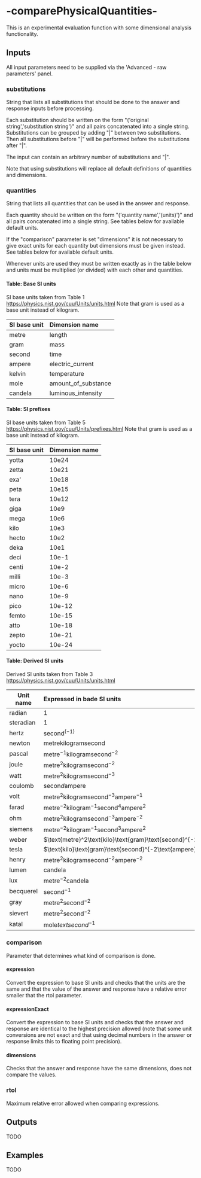 # -comparePhysicalQuantities-
This is an experimental evaluation function with some dimensional analysis functionality.

## Inputs
All input parameters need to be supplied via the 'Advanced - raw parameters' panel.

### substitutions

String that lists all substitutions that should be done to the answer and response inputs before processing.

Each substitution should be written on the form "('original string','substitution string')" and all pairs concatenated into a single string. Substitutions can be grouped by adding "|" between two substitutions. Then all substitutions before "|" will be performed before the substitutions after "|".

The input can contain an arbitrary number of substitutions and "|".

Note that using substitutions will replace all default definitions of quantities and dimensions.

### quantities

String that lists all quantities that can be used in the answer and response.

Each quantity should be written on the form "('quantity name','(units)')" and all pairs concatenated into a single string. See tables below for available default units.

If the "comparison" parameter is set "dimensions" it is not necessary to give exact units for each quantity but dimensions must be given instead. See tables below for available default units.

Whenever units are used they must be written exactly as in the table below and units must be multiplied (or divided) with each other and quantities. 

#### Table: Base SI units

SI base units taken from Table 1 https://physics.nist.gov/cuu/Units/units.html
Note that gram is used as a base unit instead of kilogram.

| SI base unit | Dimension name      |
|--------------|:--------------------|
| metre        | length              |
| gram         | mass                |
| second       | time                |
| ampere       | electric_current    |
| kelvin       | temperature         |
| mole         | amount_of_substance |
| candela      | luminous_intensity  |

#### Table: SI prefixes

SI base units taken from Table 5 https://physics.nist.gov/cuu/Units/prefixes.html
Note that gram is used as a base unit instead of kilogram.

| SI base unit | Dimension name      |
|--------------|:--------------------|
| yotta        | 10e24               |
| zetta        | 10e21               |
| exa'         | 10e18               |
| peta         | 10e15               |
| tera         | 10e12               |
| giga         | 10e9                |
| mega         | 10e6                |
| kilo         | 10e3                |
| hecto        | 10e2                |
| deka         | 10e1                |
| deci         | 10e-1               |
| centi        | 10e-2               |
| milli        | 10e-3               |
| micro        | 10e-6               |
| nano         | 10e-9               |
| pico         | 10e-12              |
| femto        | 10e-15              |
| atto         | 10e-18              |
| zepto        | 10e-21              |
| yocto        | 10e-24              |

#### Table: Derived SI units

Derived SI units taken from Table 3 https://physics.nist.gov/cuu/Units/units.html

| Unit name | Expressed in bade SI units                                                   |
|-----------|:-----------------------------------------------------------------------------|
| radian    | 1                                                                            |
| steradian | 1                                                                            |
| hertz     | $\text{second}^(-1)$                                                         |
| newton    | $\text{metre}\text{kilo}\text{gram}\text{second}$                            |
| pascal    | $\text{metre}^{-1}\text{kilogram}\text{second}^{-2}$                         |
| joule     | $\text{metre}^2\text{kilo}\text{gram}\text{second}^{-2}$                     |
| watt      | $\text{metre}^2\text{kilo}\text{gram}\text{second}^{-3}$                     |
| coulomb   | $\text{secon}d\text{ampere}$                                                 |
| volt      | $\text{metre}^2\text{kilo}\text{gram}\text{second}^{-3}\text{ampere}^{-1}$   |
| farad     | $\text{metre}^{-2}\text{kilogram}^{-1}\text{second}^4\text{ampere}^2$        |
| ohm       | $\text{metre}^2\text{kilo}\text{gram}\text{second}^{-3}\text{ampere}^{-2}$   |
| siemens   | $\text{metre}^{-2}\text{kilo}\text{gram}^{-1}\text{second}^3\text{ampere}^2$ |
| weber     | $\text{metre}^2\text{kilo}\text{gram}\text{second}^{-2\text{ampere}^{-1}$    |
| tesla     | $\text{kilo}\text{gram}\text{second}^{-2\text{ampere}^{-1}$                  |
| henry     | $\text{metre}^2\text{kilo}\text{gram}\text{second}^{-2}\text{ampere}^{-2}$   |
| lumen     | $\text{candela}$                                                             |
| lux       | $\text{metre}^{-2}\text{candela}$                                            |
| becquerel | $\text{second}^{-1}$                                                         |
| gray      | $\text{metre}^2\text{second}^{-2}$                                           |
| sievert   | $\text{metre}^2\text{second}^{-2}$                                           |
| katal     | $\text{mole}text{second}^{-1}$                                               |

### comparison

Parameter that determines what kind of comparison is done.

#### expression

Convert the expression to base SI units and checks that the units are the same and that the value of the answer and response have a relative error smaller that the rtol parameter.

#### expressionExact

Convert the expression to base SI units and checks that the answer and response are identical to the highest precision allowed (note that some unit conversions are not exact and that using decimal numbers in the answer or response limits this to floating point precision).

#### dimensions

Checks that the answer and response have the same dimensions, does not compare the values.

### rtol

Maximum relative error allowed when comparing expressions.

## Outputs
TODO

## Examples
TODO